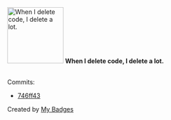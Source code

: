 <img src="https://my-badges.github.io/my-badges/mass-delete-commit.png" alt="When I delete code, I delete a lot." title="When I delete code, I delete a lot." width="128">
<strong>When I delete code, I delete a lot.</strong>
<br><br>

Commits:

- <a href="https://github.com/polRk/boilerplate/commit/746ff4331932c00703b64e61837f74b6a95eb331">746ff43</a>


Created by <a href="https://github.com/my-badges/my-badges">My Badges</a>